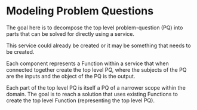 # Modeling Problem Questions

The goal here is to decompose the top level problem-question \(PQ\) into parts that can be solved for directly using a service. 

This service could already be created or it may be something that needs to be created. 

Each component represents a Function within a service that when connected together create the top level PQ, where the subjects of the PQ are the inputs and the object of the PQ is the output. 

Each part of the top level PQ is itself a PQ of a narrower scope within the domain. The goal is to reach a solution that uses existing Functions to create the top level Function \(representing the top level PQ\).

